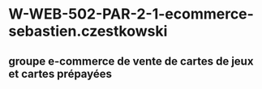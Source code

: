 # W-WEB-502-PAR-2-1-ecommerce-sebastien.czestkowski
## groupe e-commerce de vente de cartes de jeux et cartes prépayées
